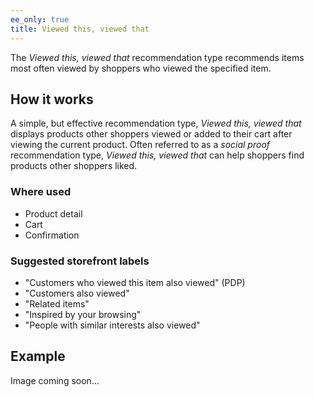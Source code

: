 ```yaml
---
ee_only: true
title: Viewed this, viewed that
---
```


The _Viewed this, viewed that_ recommendation type recommends items most often viewed by shoppers who viewed the specified item.

## How it works

A simple, but effective recommendation type, _Viewed this, viewed that_ displays products other shoppers viewed or added to their cart after viewing the current product. Often referred to as a _social proof_ recommendation type, _Viewed this, viewed that_ can help shoppers find products other shoppers liked.

### Where used

-  Product detail
-  Cart
-  Confirmation

### Suggested storefront labels

-  "Customers who viewed this item also viewed" (PDP)
-  "Customers also viewed"
-  "Related items"
-  "Inspired by your browsing"
-  "People with similar interests also viewed"

## Example

Image coming soon...
